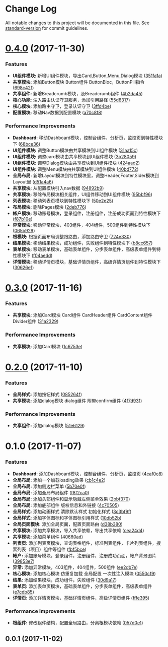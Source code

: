 # Change Log

All notable changes to this project will be documented in this file. See [standard-version](https://github.com/conventional-changelog/standard-version) for commit guidelines.

<a name="0.4.0"></a>
# [0.4.0](https://github.com/jiayisheji/ng4-admin-pro/compare/v0.3.0...v0.4.0) (2017-11-30)


### Features

* **UI组件模块:**  新增UI组件模块，导出Card,Button,Menu,Dialog模块 ([351fa1a](https://github.com/jiayisheji/ng4-admin-pro/commit/351fa1a))
* **共享模块:**  添加Button模块  Button组件  ButtonBloc，ButtonPill指令 ([698c42f](https://github.com/jiayisheji/ng4-admin-pro/commit/698c42f))
* **共享组件:**  新增Breadcrumb模块，及Breadcrumb组件 ([4b2da45](https://github.com/jiayisheji/ng4-admin-pro/commit/4b2da45))
* **核心功能:**  注入路由认证守卫服务，添加引用路径 ([55d8317](https://github.com/jiayisheji/ng4-admin-pro/commit/55d8317))
* **核心模块:**  添加路由守卫，登录认证守卫 ([3ffd4be](https://github.com/jiayisheji/ng4-admin-pro/commit/3ffd4be))
* **配置模块:**  移动Nav数据到配置模块 ([a70c8f8](https://github.com/jiayisheji/ng4-admin-pro/commit/a70c8f8))


### Performance Improvements

* **Dashboard:**  移动Dashboard模块，控制台组件，分析页，监控页到特性模块下 ([68bce36](https://github.com/jiayisheji/ng4-admin-pro/commit/68bce36))
* **UI组件模块:**  调整Button模块由共享模块到UI组件模块 ([31aa15c](https://github.com/jiayisheji/ng4-admin-pro/commit/31aa15c))
* **UI组件模块:**  调整card模块由共享模块到UI组件模块 ([3b28059](https://github.com/jiayisheji/ng4-admin-pro/commit/3b28059))
* **UI组件模块:**  调整Dialog模块由共享模块到UI组件模块 ([424aad2](https://github.com/jiayisheji/ng4-admin-pro/commit/424aad2))
* **UI组件模块:**  调整Menu模块由共享模块到UI组件模块 ([40bd772](https://github.com/jiayisheji/ng4-admin-pro/commit/40bd772))
* **全局布局:**  新增Layout模块到特性模块里，调整Header,Footer,Sider模块到Layout里 ([d51a4a6](https://github.com/jiayisheji/ng4-admin-pro/commit/d51a4a6))
* **共享模块:**  从配置模块引入nav数据 ([94892b9](https://github.com/jiayisheji/ng4-admin-pro/commit/94892b9))
* **共享模块:**  移除布局模块相关组件，UI组件移动到UI组件模块 ([95bbf96](https://github.com/jiayisheji/ng4-admin-pro/commit/95bbf96))
* **列表模块:**  移动列表页模块到特性模块下 ([50e2e25](https://github.com/jiayisheji/ng4-admin-pro/commit/50e2e25))
* **布局模块:**  删除Pages模块 ([2deb776](https://github.com/jiayisheji/ng4-admin-pro/commit/2deb776))
* **帐户模块:**  移动账号模块，登录组件，注册组件，注册成功页面到特性模块下 ([f87b10e](https://github.com/jiayisheji/ng4-admin-pro/commit/f87b10e))
* **异常模块:**  移动异常模块，403组件，404组件，500组件到特性模块下 ([065b929](https://github.com/jiayisheji/ng4-admin-pro/commit/065b929))
* **根模块:**  根据页面布局调整跟路由，添加路由守卫 ([724e330](https://github.com/jiayisheji/ng4-admin-pro/commit/724e330))
* **结果模块:**  移动结果模块，成功组件，失败组件到特性模块下 ([b8cc657](https://github.com/jiayisheji/ng4-admin-pro/commit/b8cc657))
* **表单模块:**  移动表单模块，基础表单组件，分步表单组件，高级表单组件到特性模块下 ([f04aedd](https://github.com/jiayisheji/ng4-admin-pro/commit/f04aedd))
* **详情模块:**  移动详情页模块，基础详情页组件，高级详情页组件到特性模块下 ([30626e1](https://github.com/jiayisheji/ng4-admin-pro/commit/30626e1))



<a name="0.3.0"></a>
# [0.3.0](https://github.com/jiayisheji/ng4-admin-pro/compare/v0.2.0...v0.3.0) (2017-11-16)


### Features

* **共享模块:**  添加Card模块  Card组件  CardHeader组件  CardContent组件  Divider组件 ([31a2329](https://github.com/jiayisheji/ng4-admin-pro/commit/31a2329))


### Performance Improvements

* **共享模块:**  添加Card模块 ([1c6753e](https://github.com/jiayisheji/ng4-admin-pro/commit/1c6753e))



<a name="0.2.0"></a>
# [0.2.0](https://github.com/jiayisheji/ng4-admin-pro/compare/v1.0.0...v0.2.0) (2017-11-10)


### Features

* **全局样式:**  添加按钮样式 ([085264f](https://github.com/jiayisheji/ng4-admin-pro/commit/085264f))
* **共享模块:**  添加dialog模块 dialog组件 附带confirm组件 ([4f7d931](https://github.com/jiayisheji/ng4-admin-pro/commit/4f7d931))


### Performance Improvements

* **共享组件:**  添加dialog模块 ([51e6129](https://github.com/jiayisheji/ng4-admin-pro/commit/51e6129))



<a name="0.1.0"></a>
# 0.1.0 (2017-11-07)


### Features

* **Dashboard:**  添加Dashboard模块，控制台组件，分析页，监控页 ([4caf0c8](https://github.com/jiayisheji/ng4-admin-pro/commit/4caf0c8))
* **全局布局:**  添加一个加载loading效果 ([cb1c4e2](https://github.com/jiayisheji/ng4-admin-pro/commit/cb1c4e2))
* **全局布局:**  添加侧边栏菜单 ([5b70e0f](https://github.com/jiayisheji/ng4-admin-pro/commit/5b70e0f))
* **全局布局:**  添加全局布局组件 ([f8f2ca0](https://github.com/jiayisheji/ng4-admin-pro/commit/f8f2ca0))
* **全局布局:**  添加头部组件和显示隐藏左侧菜单效果 ([2bbf370](https://github.com/jiayisheji/ng4-admin-pro/commit/2bbf370))
* **全局布局:**  添加底部组件 版权信息和外链接 ([4c70505](https://github.com/jiayisheji/ng4-admin-pro/commit/4c70505))
* **全局样式:**  添加动画样式 清除默认样式 初始化样式 ([3c3bf9f](https://github.com/jiayisheji/ng4-admin-pro/commit/3c3bf9f))
* **全局样式:**  添加字体图标和字体图标引用样式 ([10db52b](https://github.com/jiayisheji/ng4-admin-pro/commit/10db52b))
* **全局页面模块:**  添加全局页面，配置页面路由 ([d38b380](https://github.com/jiayisheji/ng4-admin-pro/commit/d38b380))
* **共享模块:**  添加共享模块，导入共享依赖，导出共享依赖 ([cea24d4](https://github.com/jiayisheji/ng4-admin-pro/commit/cea24d4))
* **共享模块:**  添加菜单组件 ([40660ad](https://github.com/jiayisheji/ng4-admin-pro/commit/40660ad))
* **列表页:**  添加列表页模块，查询表格组件，标准列表组件，卡片列表组件，搜索列表（项目）组件等组件 ([fbf5bce](https://github.com/jiayisheji/ng4-admin-pro/commit/fbf5bce))
* **帐户:**  添加账号模块，登录组件，注册组件，注册成功页面，帐户背景图片 ([39853e7](https://github.com/jiayisheji/ng4-admin-pro/commit/39853e7))
* **异常:**  添加异常模块，403组件，404组件，500组件 ([ee2db7e](https://github.com/jiayisheji/ng4-admin-pro/commit/ee2db7e))
* **核心模块:**  添加核心模块 仿重复加载 全局配置 一次性注入模块 ([0550cf9](https://github.com/jiayisheji/ng4-admin-pro/commit/0550cf9))
* **结果:**  添加结果模块，成功组件，失败组件 ([30d9a17](https://github.com/jiayisheji/ng4-admin-pro/commit/30d9a17))
* **表单页:**  添加表单页模块，基础表单组件，分步表单组件，高级表单组件 ([e7cdb85](https://github.com/jiayisheji/ng4-admin-pro/commit/e7cdb85))
* **详情页:**  添加详情页模块，基础详情页组件，高级详情页组件 ([fffe395](https://github.com/jiayisheji/ng4-admin-pro/commit/fffe395))


### Performance Improvements

* **根组件:**  修改组件结构，配置全局路由，分离根模块依赖 ([057d0e1](https://github.com/jiayisheji/ng4-admin-pro/commit/057d0e1))



<a name="0.0.1"></a>
## 0.0.1 (2017-11-02)

